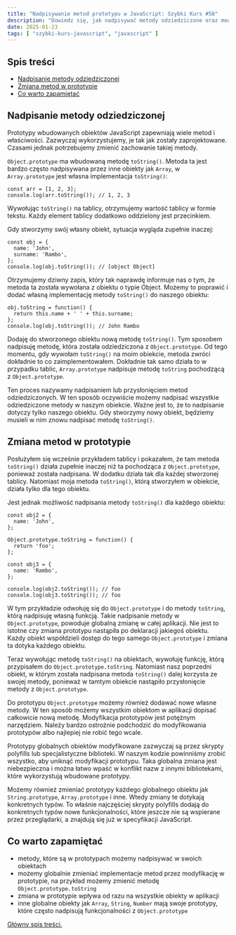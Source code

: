 ```yaml
---
title: "Nadpisywanie metod prototypu w JavaScript: Szybki Kurs #58"
description: "Dowiedz się, jak nadpisywać metody odziedziczone oraz modyfikować prototypy w JavaScript, aby zmieniać zachowanie wbudowanych obiektów."
date: 2025-01-23
tags: [ "szybki-kurs-javascript", "javascript" ]
---
```


## Spis treści
* [Nadpisanie metody odziedziczonej](#nadpisanie-metody-odziedziczonej)
* [Zmiana metod w prototypie](#zmiana-metod-w-prototypie)
* [Co warto zapamiętać](#co-warto-zapamietac)

## <span id="nadpisanie-metody-odziedziczonej">Nadpisanie metody odziedziczonej</span>

Prototypy wbudowanych obiektów JavaScript zapewniają wiele metod i właściwości. Zazwyczaj wykorzystujemy, je tak jak zostały zaprojektowane. Czasami jednak potrzebujemy zmienić zachowanie takiej metody.

`Object.prototype` ma wbudowaną metodę `toString()`. Metoda ta jest bardzo często nadpisywana przez inne obiekty jak `Array`, w `Array.prototype` jest własna implementacja `toString()`:

```text
const arr = [1, 2, 3];
console.log(arr.toString()); // 1, 2, 3
```

Wywołując `toString()` na tablicy, otrzymujemy wartość tablicy w formie tekstu. Każdy element tablicy dodatkowo oddzielony jest przecinkiem.

Gdy stworzymy swój własny obiekt, sytuacja wygląda zupełnie inaczej:

```text
const obj = {
  name: 'John',
  surname: 'Rambo',
};
console.log(obj.toString()); // [object Object]
```

Otrzymujemy dziwny zapis, który tak naprawdę informuje nas o tym, że metoda ta została wywołana z obiektu o typie Object. Możemy to poprawić i dodać własną implementację metody `toString()` do naszego obiektu:

```text
obj.toString = function() {
  return this.name + ' ' + this.surname;
};
console.log(obj.toString()); // John Rambo
```

Dodaję do stworzonego obiektu nową metodę `toString()`. Tym sposobem nadpisuję metodę, która została odziedziczona z `Object.prototype`. Od tego momentu, gdy wywołam `toString()` na moim obiekcie, metoda zwróci dokładnie to co zaimplementowałem. Dokładnie tak samo działa to w przypadku
tablic,  `Array.prototype` nadpisuje metodę `toString`
pochodzącą z `Object.prototype`.

Ten proces nazywamy nadpisaniem lub przysłonięciem metod odziedziczonych. W ten sposób oczywiście możemy nadpisać wszystkie odziedziczone metody w naszym obiekcie. Ważne jest to, że to nadpisanie dotyczy tylko naszego obiektu. Gdy stworzymy nowy obiekt, będziemy musieli w nim znowu nadpisać
metodę `toString()`.

## <span id="zmiana-metod-w-prototypie">Zmiana metod w prototypie</span>

Posłużyłem się wcześnie przykładem tablicy i pokazałem, że tam metoda `toString()` działa zupełnie inaczej niż ta pochodząca z `Object.prototype`, ponieważ została nadpisana. W dodatku działa tak dla każdej stworzonej tablicy. Natomiast moja metoda `toString()`, którą stworzyłem w obiekcie, działa
tylko dla tego obiektu.

Jest jednak możliwość nadpisania metody `toString()` dla każdego obiektu:

```text
const obj2 = {
  name: 'John',
};

Object.prototype.toString = function() {
  return 'foo';
};

const obj3 = {
  name: 'Rambo',
};

console.log(obj2.toString()); // foo
console.log(obj3.toString()); // foo
```

W tym przykładzie odwołuję się do `Object.prototype` i do metody `toString`, którą nadpisuję własną funkcją. Takie nadpisanie metody w `Object.prototype`, powoduje globalną zmianę w całej aplikacji. Nie jest to istotne czy zmiana prototypu nastąpiła po deklaracji jakiegoś obiektu. Każdy obiekt
współdzieli dostęp do tego samego `Object.prototype` i zmiana ta dotyka każdego obiektu.

Teraz wywołując metodę `toString()` na obiektach, wywołuję funkcję, którą przypisałem do `Object.prototype.toString`. Natomiast nasz poprzedni obiekt, w którym została nadpisana metoda `toString()` dalej korzysta ze swojej metody, ponieważ w tamtym obiekcie nastąpiło przysłonięcie metody
z `Object.prototype`.

Do prototypu `Object.prototype` możemy również dodawać nowe własne metody. W ten sposób możemy wszystkim obiektom w aplikacji dopisać całkowicie nową metodę. Modyfikacja prototypów jest potężnym narzędziem. Należy bardzo ostrożnie podchodzić do modyfikowania prototypów albo najlepiej nie robić tego
wcale.

Prototypy globalnych obiektów modyfikowane zazwyczaj są przez skrypty polyfills lub specjalistyczne biblioteki. W naszym kodzie powinniśmy zrobić wszystko, aby uniknąć modyfikacji prototypu. Taka globalna zmiana jest niebezpieczna i można łatwo wpaść w konflikt nazw z innymi bibliotekami, które
wykorzystują wbudowane prototypy.

Możemy również zmieniać prototypy każdego globalnego obiektu jak `String.prototype`, `Array.prototype` i inne. Wtedy zmiany te dotykają konkretnych typów. To właśnie najczęściej skrypty polyfills dodają do konkretnych typów nowe funkcjonalności, które jeszcze nie są wspierane przez przeglądarki, a
znajdują się już w specyfikacji JavaScript.

## <span id="co-warto-zapamietac">Co warto zapamiętać</span>

- metody, które są w prototypach możemy nadpisywać w swoich obiektach
- możemy globalnie zmieniać implementacje metod przez modyfikację w prototypie, na przykład możemy zmienić metodę `Object.prototype.toString`
- zmiana w prototypie wpływa od razu na wszystkie obiekty w aplikacji
- inne globalne obiekty jak `Array`, `String`, `Number` mają swoje prototypy, które często nadpisują funkcjonalności z `Object.prototype`

[Główny spis treści.](https://zacznijprogramowac.net/szybki-kurs-javascript/spis-tresci/)